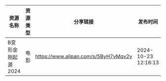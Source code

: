 | 资源名称        | 资源类型 | 分享链接                                 | 发布时间                |
| ----------- | ---- | ------------------------------------ | ------------------- |
| B变形金刚起源2024 | 电影   | https://www.alipan.com/s/5ByH7vMqv2y | 2024-10-23 12:16:13 |
